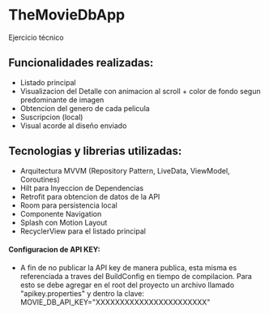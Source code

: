 # TheMovieDbApp
Ejercicio técnico

## Funcionalidades realizadas:
* Listado principal
* Visualizacion del Detalle con animacion al scroll + color de fondo segun predominante de imagen
* Obtencion del genero de cada pelicula
* Suscripcion (local)
* Visual acorde al diseño enviado

## Tecnologias y librerias utilizadas:
* Arquitectura MVVM (Repository Pattern, LiveData, ViewModel, Coroutines)
* Hilt para Inyeccion de Dependencias
* Retrofit para obtencion de datos de la API 
* Room para persistencia local
* Componente Navigation
* Splash con Motion Layout
* RecyclerView para el listado principal


#### Configuracion de API KEY:
* A fin de no publicar la API key de manera publica, esta misma es referenciada a traves del BuildConfig en tiempo de compilacion. Para esto se debe agregar en el root del proyecto un archivo llamado "apikey.properties" y dentro la clave: MOVIE_DB_API_KEY="XXXXXXXXXXXXXXXXXXXXXXX"
